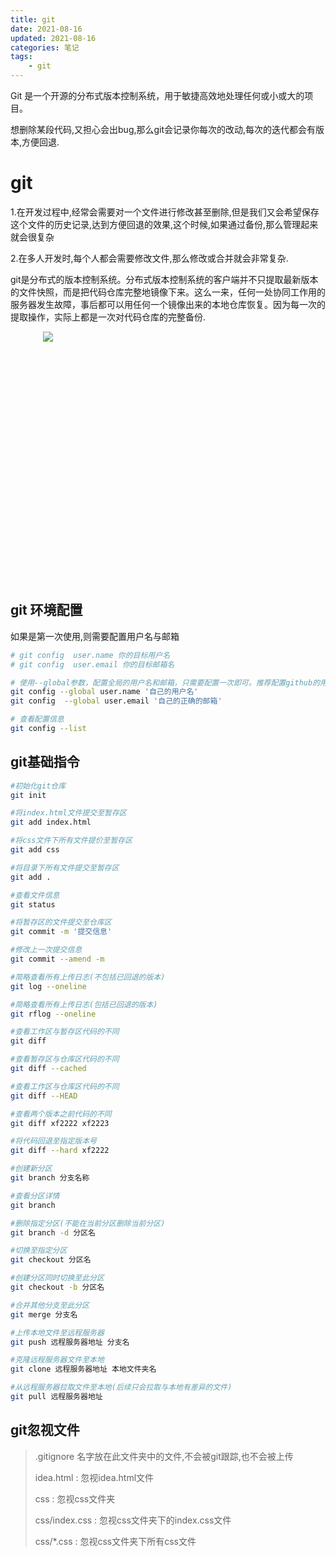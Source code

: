 ```yaml
---
title: git
date: 2021-08-16
updated: 2021-08-16
categories: 笔记
tags: 
    - git
---
```


 Git 是一个开源的分布式版本控制系统，用于敏捷高效地处理任何或小或大的项目。 <br/>

想删除某段代码,又担心会出bug,那么git会记录你每次的改动,每次的迭代都会有版本,方便回退.

<!-- more -->

# git

1.在开发过程中,经常会需要对一个文件进行修改甚至删除,但是我们又会希望保存这个文件的历史记录,达到方便回退的效果,这个时候,如果通过备份,那么管理起来就会很复杂

2.在多人开发时,每个人都会需要修改文件,那么修改或合并就会非常复杂.

git是分布式的版本控制系统。分布式版本控制系统的客户端并不只提取最新版本的文件快照，而是把代码仓库完整地镜像下来。这么一来，任何一处协同工作用的服务器发生故障，事后都可以用任何一个镜像出来的本地仓库恢复。因为每一次的提取操作，实际上都是一次对代码仓库的完整备份.

<div style="height:400px;width:400px;margin:0 auto"><img src="https://z3.ax1x.com/2021/08/17/f59xPO.png"></div>

## git 环境配置

如果是第一次使用,则需要配置用户名与邮箱

```bash
# git config  user.name 你的目标用户名
# git config  user.email 你的目标邮箱名

# 使用--global参数，配置全局的用户名和邮箱，只需要配置一次即可。推荐配置github的用户名和密码
git config --global user.name '自己的用户名'
git config  --global user.email '自己的正确的邮箱'

# 查看配置信息
git config --list
```

## git基础指令

```bash
#初始化git仓库
git init

#将index.html文件提交至暂存区
git add index.html

#将css文件下所有文件提价至暂存区
git add css

#将目录下所有文件提交至暂存区
git add .

#查看文件信息
git status

#将暂存区的文件提交至仓库区
git commit -m '提交信息'

#修改上一次提交信息
git commit --amend -m

#简略查看所有上传日志(不包括已回退的版本)
git log --oneline

#简略查看所有上传日志(包括已回退的版本)
git rflog --oneline

#查看工作区与暂存区代码的不同
git diff

#查看暂存区与仓库区代码的不同
git diff --cached

#查看工作区与仓库区代码的不同
git diff --HEAD

#查看两个版本之前代码的不同
git diff xf2222 xf2223

#将代码回退至指定版本号
git diff --hard xf2222

#创建新分区
git branch 分支名称

#查看分区详情
git branch

#删除指定分区(不能在当前分区删除当前分区)
git branch -d 分区名

#切换至指定分区
git checkout 分区名

#创建分区同时切换至此分区
git checkout -b 分区名

#合并其他分支至此分区
git merge 分支名

#上传本地文件至远程服务器
git push 远程服务器地址 分支名

#克隆远程服务器文件至本地
git clone 远程服务器地址 本地文件夹名

#从远程服务器拉取文件至本地(后续只会拉取与本地有差异的文件)
git pull 远程服务器地址
```

## git忽视文件

> .gitignore 名字放在此文件夹中的文件,不会被git跟踪,也不会被上传
>
> idea.html : 忽视idea.html文件
>
> css : 忽视css文件夹
>
> css/index.css : 忽视css文件夹下的index.css文件
>
> css/*.css : 忽视css文件夹下所有css文件